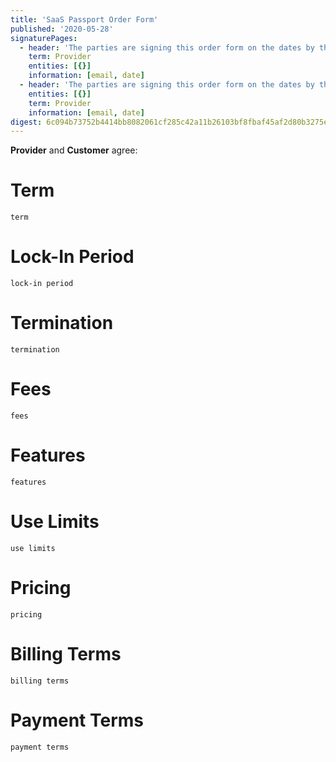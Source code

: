 ```yaml
---
title: 'SaaS Passport Order Form'
published: '2020-05-28'
signaturePages:
  - header: 'The parties are signing this order form on the dates by their signatures.'
    term: Provider
    entities: [{}]
    information: [email, date]
  - header: 'The parties are signing this order form on the dates by their signatures.'
    entities: [{}]
    term: Provider
    information: [email, date]
digest: 6c094b73752b4414bb8082061cf285c42a11b26103bf8fbaf45af2d80b3275ea
---
```


**Provider** and **Customer** agree:

# Term

`term`

# Lock-In Period

`lock-in period`

# Termination

`termination`

# Fees

`fees`

# Features

`features`

# Use Limits

`use limits`

# Pricing

`pricing`

# Billing Terms

`billing terms`

# Payment Terms

`payment terms`
